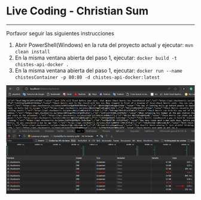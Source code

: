 # Live Coding - Christian Sum

---

Porfavor seguir las siguientes instrucciones 

1. Abrir PowerShell(Windows) en la ruta del proyecto actual y ejecutar: `mvn clean install` 
2. En la misma ventana abierta del paso 1, ejecutar: `docker build -t chistes-api-docker .`
3. En la misma ventana abierta del paso 1, ejecutar: `docker run --name chistesContainer -p 80:80 -d chistes-api-docker:latest`

![](./tiempo.png)
